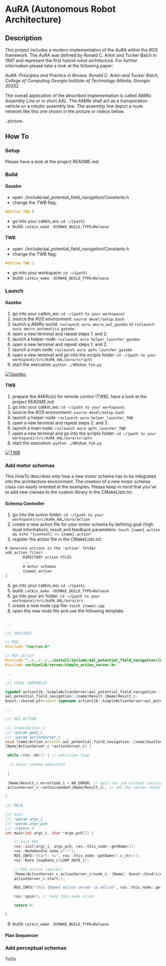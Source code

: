 # AuRA (Autonomous Robot Architecture)

## Description
This project includes a modern implementation of the *AuRA* within the *ROS* framework. The *AuRA* was defined by Ronald C. Arkin and Tucker Balch in 1997 and represent the first hybrid robot architecture. For further information please take a look at the following paper:

*AuRA: Principles and Practice in Review, Ronald C. Arkin and Tucker Balch, College of Computing Georgia Institute of Technology Atlanta, Georgia 30332*

The overall application of the described implementation is called *AMiRo Assembly Line* or in short *AAL*. The *AMiRo* shall act as a transporation vehicle on a robotic assembly line. The assembly line depict a route network like this one shown in the picture or videos below.

..picture..

## How To
### Setup
Please have a look at the project README.md.

### Build
#### Gazebo
* open ./include/aal_potential_field_navigation/Constants.h
* change the TWB flag: 
```cpp
#define TWB 0
```
* go into your catkin_ws: `cd ~/{path}`
* build: `catkin_make -DCMAKE_BUILD_TYPE=Release`

#### TWB
* open ./include/aal_potential_field_navigation/Constants.h
* change the TWB flag: 
```cpp
#define TWB 1
```
* go into your workspace: `cd ~/{path}`
* build: `catkin_make -DCMAKE_BUILD_TYPE=Release`

### Launch
#### Gazebo
1. go into your catkin_ws: `cd ~/{path to your workspace}`
2. source the *ROS* environment: `source devel/setup.bash`
3. launch a *AMiRo* world: `roslaunch aura amiro_aal_gazebo` or `roslaunch aura amiro_automatica_gazebo`
4. open a new terminal and repeat steps 1. and 2.
5. launch a helper node: `roslaunch aura helper_launcher_gazebo`
6. open a new terminal and repeat steps 1. and 2.
7. launch a main node: `roslaunch aura apfn_launcher_gazebo`
6. open a new terminal and go into the scripts folder: `cd ~/{path to your workspace}/src/AuRA_AAL/aura/scripts`
7. start the execution: `python ./AMiRoA_fsm.py`

[![Gazebo](https://img.youtube.com/vi/XzC6PFxVVj8/0.jpg)](https://www.youtube.com/watch?v=XzC6PFxVVj8&t=2s)

#### TWB
1. prepare the *AMiRo(s)* for remote control (TWB), have a look at the project README.md.
2. go into your catkin_ws: `cd ~/{path to your workspace}`
3. source the *ROS* environment: `source devel/setup.bash`
4. launch a helper node: `roslaunch aura helper_launcher_TWB`
5. open a new terminal and repeat steps 2. and 3.
6. launch a main node: `roslaunch aura apfn_launcher_TWB`
7. open a new terminal and go into the scripts folder: `cd ~/{path to your workspace}/src/AuRA_AAL/aura/scripts`
8. start the execution: `python ./AMiRoA_fsm.py`

[![TWB](https://img.youtube.com/vi/U0d7B_Q4kNs/0.jpg)](https://www.youtube.com/watch?v=U0d7B_Q4kNs&t=2s)

### Add motor schemas
This *HowTo* describes only how a new motor schema has to be integrated into the architecture environment. The creation of a new motor schema class can easily oriented at the examples. Please keep in mind that you've to add new classes to the custom library in the CMakeLists.txt.

#### Schema Controller
1. go into the action folder: `cd ~/{path to your workspace}/src/AuRA_AAL/aura/action`
2. create a new action file for your motor schema by defining goal (high level information), result and feedback parameters: `touch {name}.action && echo "{content} >> {name}.action"`
3. register the action file in the CMakeLists.txt:
```xml
# Generate actions in the 'action' folder
add_action_files(
        DIRECTORY action FILES
        ...
        # motor schemas
        {name}.action
)
```
4. go into your catkin_ws: `cd ~/{path}`
5. build: `catkin_make -DCMAKE_BUILD_TYPE=Release`
6. go into your src folder: `cd ~/{path to your workspace}/src/AuRA_AAL/aura/src`
7. create a new node cpp file: `touch {name}.cpp`
8. open the new node file and use the following template:
```cpp

...

/// INCLUDES

// ROS
#include "ros/ros.h"

// ROS action
#include "../../../../install/include/aal_potential_field_navigation/{name}Action.h"
#include <actionlib/server/simple_action_server.h>

...

/// LOCAL VARIABLES

typedef actionlib::SimpleActionServer<aal_potential_field_navigation::{name}Action> {Name}ActionServer_c;
aal_potential_field_navigation::{name}Result {Name}Result_c;
boost::shared_ptr<const typename actionlib::SimpleActionServer<aal_potential_field_navigation::{name}Action>::Goal> newGoalPtr_pc;

...

/// ROS ACTION

/// {name}Action_v
/// \param goal_c
/// \param actionServer_c
void {name}Action_v(const aal_potential_field_navigation::{name}GoalConstPtr &goal_c,
{Name}ActionServer_c *actionServer_c) {

 while (ros::ok()) { // execution loop
 
  // motor schema execution
 
 }
 
 {Name}Result_c.errorCode_i = NO_ERROR; // quit the job without causing an error handling
 actionServer_c->setSucceeded({Name}Result_c); // set the server state to "Succeeded"

}

/// MAIN

/// main
/// \param argc_i
/// \param argv_pch
/// \return 0
int main(int argc_i, char *argv_pch[]) {

    // init ROS
    ros::init(argc_i, argv_pch, ros::this_node::getName());
    ros::NodeHandle node_c("~");
    ROS_INFO("Start: %s", ros::this_node::getName().c_str());
    ros::Rate loopRate_c(LOOP_RATE_i);

    // ROS action (server)
    {Name}ActionServer_c actionServer_c(node_c, {Name}, boost::bind(&{name}Action_v, _1, &actionServer_c), false);
    actionServer_c.start();

    ROS_INFO("[%s] {Name} action server is online", ros::this_node::getName().c_str());

    ros::spin(); // keep this node alive

    return 0;

}
```
9. build: `catkin_make -DCMAKE_BUILD_TYPE=Release`

#### Plan Sequencer


### Add perceptual schemas
ToDo
